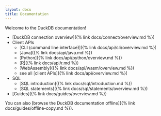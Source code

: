 ```yaml
---
layout: docu
title: Documentation
---
```


Welcome to the DuckDB documentation!

* [DuckDB connection overview]({% link docs/connect/overview.md %})
* Client APIs
    * [CLI (command line interface)]({% link docs/api/cli/overview.md %})
    * [Java]({% link docs/api/java.md %})
    * [Python]({% link docs/api/python/overview.md %})
    * [R]({% link docs/api/r.md %})
    * [WebAssembly]({% link docs/api/wasm/overview.md %})
    * see all [client APIs]({% link docs/api/overview.md %})
* SQL
    * [SQL introduction]({% link docs/sql/introduction.md %})
    * [SQL statements]({% link docs/sql/statements/overview.md %})
* [Guides]({% link docs/guides/overview.md %})

You can also [browse the DuckDB documentation offline]({% link docs/guides/offline-copy.md %}).
